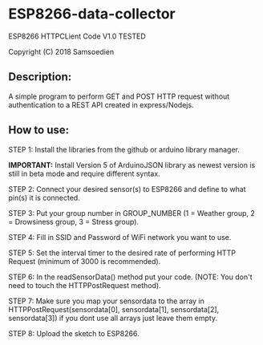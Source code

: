 # ESP8266-data-collector

ESP8266 HTTPCLient Code V1.0 TESTED

Copyright (C) 2018 Samsoedien

## Description:

A simple program to perform GET and POST HTTP request without authentication to a REST API created in express/Nodejs.

## How to use:

STEP 1: Install the libraries from the github or arduino library manager.

**IMPORTANT:** Install Version 5 of ArduinoJSON library as newest version is still in beta mode and require different syntax.

STEP 2: Connect your desired sensor(s) to ESP8266 and define to what pin(s) it is connected.

STEP 3: Put your group number in GROUP_NUMBER (1 = Weather group, 2 = Drowsiness group, 3 = Stress group).

STEP 4: Fill in SSID and Password of WiFi network you want to use.

STEP 5: Set the interval timer to the desired rate of performing HTTP Request (minimum of 3000 is recommended).

STEP 6: In the readSensorData() method put your code. (NOTE: You don't need to touch the HTTPPostRequest method).

STEP 7: Make sure you map your sensordata to the array in HTTPPostRequest(sensordata[0], sensordata[1], sensordata[2], sensordata[3]) if you dont use all arrays just leave them empty.

STEP 8: Upload the sketch to ESP8266.
